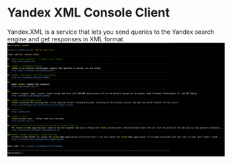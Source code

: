 Yandex XML Console Client
=========================

Yandex.XML is a service that lets you send queries to the Yandex search engine and get responses in XML format.
![alt tag](https://raw.githubusercontent.com/Chi-teck/yandex_xml/master/screenshot.png)
